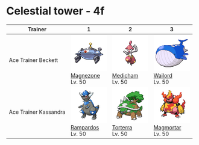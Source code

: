 # Celestial tower - 4f

| Trainer               | 1                                                                                                   | 2                                                                                                 | 3                                                                                                   |
| --------------------- | --------------------------------------------------------------------------------------------------- | ------------------------------------------------------------------------------------------------- | --------------------------------------------------------------------------------------------------- |
| Ace Trainer Beckett   | ![magnezone](../../img/pokemon/462.png) <br/>[Magnezone](/blaze-black-wiki/pokemon/462) <br/>Lv. 50 | ![medicham](../../img/pokemon/308.png) <br/>[Medicham](/blaze-black-wiki/pokemon/308) <br/>Lv. 50 | ![wailord](../../img/pokemon/321.png) <br/>[Wailord](/blaze-black-wiki/pokemon/321) <br/>Lv. 50     |
| Ace Trainer Kassandra | ![rampardos](../../img/pokemon/409.png) <br/>[Rampardos](/blaze-black-wiki/pokemon/409) <br/>Lv. 50 | ![torterra](../../img/pokemon/389.png) <br/>[Torterra](/blaze-black-wiki/pokemon/389) <br/>Lv. 50 | ![magmortar](../../img/pokemon/467.png) <br/>[Magmortar](/blaze-black-wiki/pokemon/467) <br/>Lv. 50 |